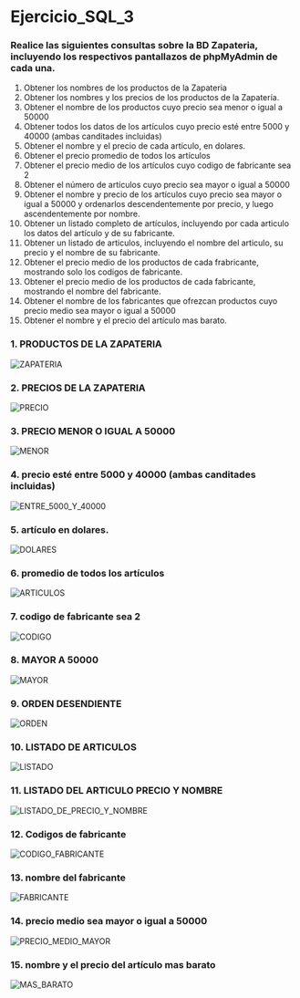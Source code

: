 # Ejercicio_SQL_3

### Realice las siguientes consultas sobre la BD Zapateria, incluyendo los respectivos pantallazos de phpMyAdmin de cada una.

1. Obtener los nombres de los productos de la Zapateria
2. Obtener los nombres y los precios de los productos de la Zapatería.
3. Obtener el nombre de los productos cuyo precio sea menor o igual a 50000
4. Obtener todos los datos de los artículos cuyo precio esté entre 5000 y 40000 (ambas canditades incluidas)
5. Obtener el nombre y el precio de cada artículo, en dolares.
6. Obtener el precio promedio de todos los artículos
7. Obtener el precio medio de los artículos cuyo codigo de fabricante sea 2
8. Obtener el número de artículos cuyo precio sea mayor o igual a 50000
9. Obtener el nombre y precio de los artículos cuyo precio sea mayor o igual a 50000 y ordenarlos descendentemente por precio, y luego ascendentemente por nombre.
10. Obtener un listado completo de artículos, incluyendo por cada articulo los datos del artículo y de su fabricante.
11. Obtener un listado de articulos, incluyendo el nombre del articulo, su precio y el nombre de su fabricante.
12. Obtener el precio medio de los productos  de cada frabricante, mostrando solo los codigos de fabricante.
13. Obtener el precio medio de los productos de cada fabricante, mostrando el nombre del fabricante.
14. Obtener el nombre de los fabricantes que ofrezcan productos cuyo precio medio sea mayor o igual a 50000
15. Obtener el nombre y el precio del artículo mas barato.

### 1. PRODUCTOS DE LA ZAPATERIA
![ZAPATERIA](./img/nombre_productos.png)

### 2. PRECIOS DE LA ZAPATERIA
![PRECIO](./img/nombre_precios.png)

### 3. PRECIO MENOR O IGUAL A 50000
![MENOR](./img/nombre_menor_50000.png)

### 4. precio esté entre 5000 y 40000 (ambas canditades incluidas)
![ENTRE_5000_Y_40000](./img/precio_5000_40000.png)

### 5. artículo en dolares.
![DOLARES](./img/precio_dolares.png)

### 6. promedio de todos los artículos
![ARTICULOS](./img/precio_promedio.png)

### 7. codigo de fabricante sea 2
![CODIGO](./img/precio_medio.png)

### 8. MAYOR A 50000
![MAYOR](./img/precio_mayor_50000.png)

### 9. ORDEN DESENDIENTE
![ORDEN](./img/articulo_datos_fabricante.png)

### 10. LISTADO DE ARTICULOS
![LISTADO](./img/articulo_datos_fabricante.png)

### 11. LISTADO DEL ARTICULO PRECIO Y NOMBRE
![LISTADO_DE_PRECIO_Y_NOMBRE](./img/articulo_precio_fabricante.png)

### 12. Codigos de fabricante
![CODIGO_FABRICANTE]()

### 13. nombre del fabricante
![FABRICANTE](./img/fabricante_nombre.png)

### 14. precio medio sea mayor o igual a 50000
![PRECIO_MEDIO_MAYOR](./img/nombre_producto_mayor_50000.png)

### 15. nombre y el precio del artículo mas barato
![MAS_BARATO]()